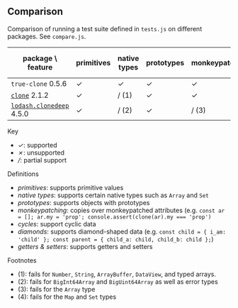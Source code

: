 ## Comparison

Comparison of running a test suite defined in `tests.js` on different packages.
See `compare.js`.

| package \ feature             | primitives | native types | prototypes | monkeypatching | cycles | diamonds | getters & setters |
| ----------------------------- | ---------- | ------------ | ---------- | -------------- | ------ | -------- | ----------------- |
| `true-clone` 0.5.6            | ✓          | ✓            | ✓          | ✓              | ✓      | ✓        | ✓                 |
| [`clone`][1] 2.1.2            | ✓          | / (1)        | ✓          | ✓              | ✓      | ✓        | ✗                 |
| [`lodash.clonedeep`][2] 4.5.0 | ✓          | / (2)        | ✓          | / (3)          | / (4)  | ✓        | ✗                 |

Key
- *✓*: supported
- *✗*: unsupported
- */*: partial support

Definitions
- *primitives*: supports primitive values
- *native types*: supports certain native types such as `Array` and `Set`
- *prototypes*: supports objects with prototypes
- *monkeypatching*: copies over monkeypatched attributes (e.g. `const ar = []; ar.my = 'prop'; console.assert(clone(ar).my === 'prop')`
- *cycles*: support cyclic data
- *diamonds*: supports diamond-shaped data (e.g. `const child = { i_am: 'child' }; const parent = { child_a: child, child_b: child };`)
- *getters & setters*: supports getters and setters

Footnotes
- (1): fails for `Number`, `String`, `ArrayBuffer`, `DataView`, and typed arrays.
- (2): fails for `BigInt64Array` and `BigUint64Array` as well as error types
- (3): fails for the `Array` type
- (4): fails for the `Map` and `Set` types

[1]: https://github.com/pvorb/clone
[2]: https://www.npmjs.com/package/lodash.clonedeep

